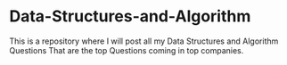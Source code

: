 # Data-Structures-and-Algorithm
This is a repository where I will post all my Data Structures and Algorithm Questions 
That are the  top Questions coming in top companies.
